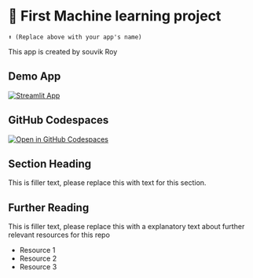 # 🤖 First Machine learning project
```
⬆️ (Replace above with your app's name)
```

This app is created by souvik Roy

## Demo App

[![Streamlit App](https://static.streamlit.io/badges/streamlit_badge_black_white.svg)](https://hackeroy_machine-learning.streamlit.app/)

## GitHub Codespaces

[![Open in GitHub Codespaces](https://github.com/codespaces/badge.svg)](https://codespaces.new/streamlit/app-starter-kit?quickstart=1)

## Section Heading

This is filler text, please replace this with text for this section.

## Further Reading

This is filler text, please replace this with a explanatory text about further relevant resources for this repo
- Resource 1
- Resource 2
- Resource 3
